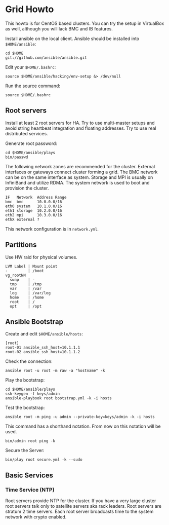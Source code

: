 Grid Howto
==========
This howto is for CentOS based clusters. You can try the setup in VirtualBox as well, although you will lack BMC and IB features.

Install ansible on the local client. Ansible should be installed into `$HOME/ansible`:

    cd $HOME
    git://github.com/ansible/ansible.git

Edit your `$HOME/.bashrc`:

    source $HOME/ansible/hacking/env-setup &> /dev/null

Run the source command:

    source $HOME/.bashrc

## Root servers
Install at least 2 root servers for HA. Try to use multi-master setups and avoid string heartbeat integration and floating addresses. Try to use real distributed services.

Generate root password:

    cd $HOME/ansible/plays
    bin/passwd

The following network zones are recommended for the cluster. External interfaces or gateways connect cluster forming a grid. The BMC network can be on the same interface as system. Storage and MPI is usually on InfiniBand and utilize RDMA. The system network is used to boot and provision the cluster.

    IF   Network  Address Range
    bmc  bmc      10.0.0.0/16
    eth0 system   10.1.0.0/16
    eth1 storage  10.2.0.0/16
    eth2 mpi      10.3.0.0/16
    ethX external ?

This network configuration is in `network.yml`.

## Partitions
Use HW raid for physical volumes.

    LVM Label | Mount point
    -         | /boot
    vg_rootNN
      swap    | -
      tmp     | /tmp
      var     | /var
      log     | /var/log
      home    | /home
      root    | /
      opt     | /opt

## Ansible Bootstrap
Create and edit `$HOME/ansible/hosts`:

    [root]
    root-01 ansible_ssh_host=10.1.1.1
    root-02 ansible_ssh_host=10.1.1.2

Check the connection:

    ansible root -u root -m raw -a "hostname" -k

Play the bootstrap:

    cd $HOME/ansible/plays
    ssh-keygen -f keys/admin
    ansible-playbook root bootstrap.yml -k -i hosts

Test the bootstrap:

    ansible root -m ping -u admin --private-key=keys/admin -k -i hosts

This command has a shorthand notation. From now on this notation will be used.

    bin/admin root ping -k

Secure the Server:

    bin/play root secure.yml -k --sudo

## Basic Services
### Time Service (NTP)
Root servers provide NTP for the cluster. If you have a very large cluster root servers talk only to satellite servers aka rack leaders. Root servers are stratum 2 time servers. Each root server broadcasts time to the system network with crypto enabled.